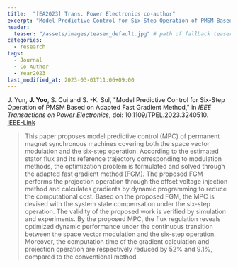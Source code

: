 ```yaml
---
title:  "[EA2023] Trans. Power Electronics co-author"
excerpt: "Model Predictive Control for Six-Step Operation of PMSM Based on Adapted Fast Gradient Method."
header:
  teaser: "/assets/images/teaser_default.jpg" # path of fallback teaser image, e.g. "/assets/images/500x300.png"
categories:
  - research
tags:
  - Journal
  - Co-Author
  - Year2023
last_modified_at: 2023-03-01T11:06+09:00
---
```


J. Yun, **J. Yoo**, S. Cui and S. -K. Sul, "Model Predictive Control for Six-Step Operation of PMSM Based on Adapted Fast Gradient Method," in *IEEE Transactions on Power Electronics*, doi: 10.1109/TPEL.2023.3240510.  
[IEEE-Link](https://ieeexplore.ieee.org/document/10029909)  
<!--
[Preprint Download](/assets/papers/TPE2023-co_AcceptedVersion.pdf)  
-->
  
>This paper proposes model predictive control (MPC) of permanent magnet synchronous machines covering both the space vector modulation and the six-step operation. According to the estimated stator flux and its reference trajectory corresponding to modulation methods, the optimization problem is formulated and solved through the adapted fast gradient method (FGM). The proposed FGM performs the projection operation through the offset voltage injection method and calculates gradients by dynamic programming to reduce the computational cost. Based on the proposed FGM, the MPC is devised with the system state compensation under the six-step operation. The validity of the proposed work is verified by simulation and experiments. By the proposed MPC, the flux regulation reveals optimized dynamic performance under the continuous transition between the space vector modulation and the six-step operation. Moreover, the computation time of the gradient calculation and projection operation are respectively reduced by 52% and 9.1%, compared to the conventional method.  
